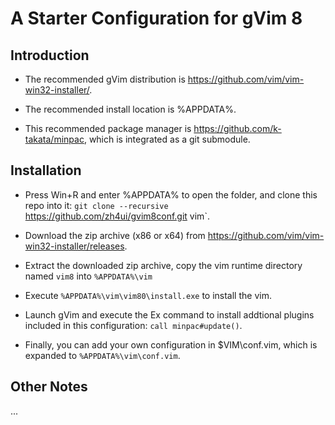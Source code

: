 
# A Starter Configuration for gVim 8

## Introduction

- The recommended gVim distribution is https://github.com/vim/vim-win32-installer/.  

- The recommended install location is %APPDATA%. 

- This recommended package manager is https://github.com/k-takata/minpac, which is integrated as a git submodule.

## Installation

- Press Win+R and enter %APPDATA% to open the folder, and clone this repo into it: `git clone --recursive `https://github.com/zh4ui/gvim8conf.git vim`.

- Download the zip archive (x86 or x64) from https://github.com/vim/vim-win32-installer/releases.

- Extract the downloaded zip archive, copy the vim runtime directory named `vim8` into `%APPDATA%\vim`

- Execute `%APPDATA%\vim\vim80\install.exe` to install the vim.

- Launch gVim and execute the Ex command to install addtional plugins included in this configuration: `call minpac#update()`.

- Finally, you can add your own configuration in $VIM\conf.vim, which is expanded to `%APPDATA%\vim\conf.vim`.

## Other Notes

...
